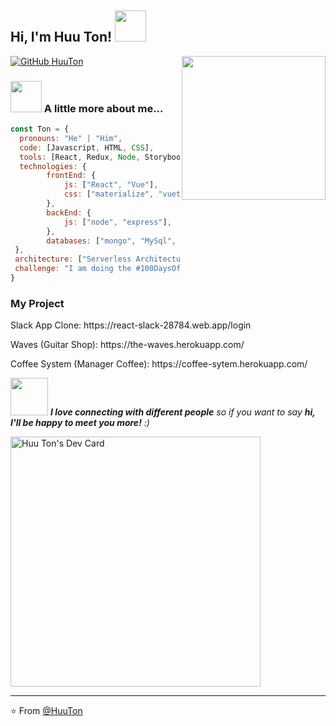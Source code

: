 <h2> Hi, I'm Huu Ton! <img src="https://media.giphy.com/media/mGcNjsfWAjY5AEZNw6/giphy.gif" width="50"></h2>
<img align='right' src="https://media.giphy.com/media/M9gbBd9nbDrOTu1Mqx/giphy.gif" width="230">

[![GitHub HuuTon](https://img.shields.io/github/followers/thaiane?label=follow&style=social)](https://github.com/nghuuton)


### <img src="https://media.giphy.com/media/VgCDAzcKvsR6OM0uWg/giphy.gif" width="50"> A little more about me...  

```javascript
const Ton = {
  pronouns: "He" | "Him",
  code: [Javascript, HTML, CSS],
  tools: [React, Redux, Node, Storybook],
  technologies: {
        frontEnd: {
            js: ["React", "Vue"],
            css: ["materialize", "vuetify", "bootstrap", "ant design"]
        },
        backEnd: {
            js: ["node", "express"],
        },
        databases: ["mongo", "MySql", "Postgre"],
 },
 architecture: ["Serverless Architecture", "Progressive web applications", "Single page applications"],
 challenge: "I am doing the #100DaysOfCode challenge focused on react and javascript"
}
```
<h3> My Project </h3>
<p> Slack App Clone: https://react-slack-28784.web.app/login </p>
<p> Waves (Guitar Shop): https://the-waves.herokuapp.com/ </p>
<p> Coffee System (Manager Coffee): https://coffee-sytem.herokuapp.com/ </p>
<img src="https://media.giphy.com/media/LnQjpWaON8nhr21vNW/giphy.gif" width="60"> <em><b>I love connecting with different people</b> so if you want to say <b>hi, I'll be happy to meet you more!</b> :)</em>

<a href="https://app.daily.dev/huuton"><img src="https://api.daily.dev/devcards/cb7cf704df484929a5cf393afe440f38.png?r=uh7" width="400" alt="Huu Ton's Dev Card"/></a>

---

⭐️ From [@HuuTon](https://github.com/nghuuton)
